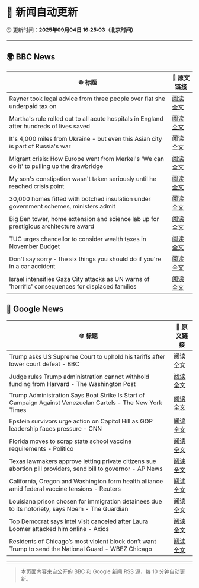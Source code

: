# 🧠 新闻自动更新

🕒 更新时间：**2025年09月04日 16:25:03（北京时间）**

---

## 🌍 BBC News

| 🌐 标题 | 🔗 原文链接 |
|--------|-------------|
| Rayner took legal advice from three people over flat she underpaid tax on | [阅读全文](https://www.bbc.com/news/articles/cqxzj2qq1lno?at_medium=RSS&at_campaign=rss) |
| Martha's rule rolled out to all acute hospitals in England after hundreds of lives saved | [阅读全文](https://www.bbc.com/news/articles/c8e1zw28766o?at_medium=RSS&at_campaign=rss) |
| It's 4,000 miles from Ukraine - but even this Asian city is part of Russia's war | [阅读全文](https://www.bbc.com/news/articles/cvg0e54z7x8o?at_medium=RSS&at_campaign=rss) |
| Migrant crisis: How Europe went from Merkel's 'We can do it' to pulling up the drawbridge | [阅读全文](https://www.bbc.com/news/articles/cn5e5q7w41eo?at_medium=RSS&at_campaign=rss) |
| My son's constipation wasn't taken seriously until he reached crisis point | [阅读全文](https://www.bbc.com/news/articles/cgr9zg17n5yo?at_medium=RSS&at_campaign=rss) |
| 30,000 homes fitted with botched insulation under government schemes, ministers admit | [阅读全文](https://www.bbc.com/news/articles/c8606gp4711o?at_medium=RSS&at_campaign=rss) |
| Big Ben tower, home extension and science lab up for prestigious architecture award | [阅读全文](https://www.bbc.com/news/articles/cx27nmj77xzo?at_medium=RSS&at_campaign=rss) |
| TUC urges chancellor to consider wealth taxes in November Budget | [阅读全文](https://www.bbc.com/news/articles/cx27nxex9dlo?at_medium=RSS&at_campaign=rss) |
| Don't say sorry - the six things you should do if you're in a car accident | [阅读全文](https://www.bbc.com/news/articles/c5ypypy2jk2o?at_medium=RSS&at_campaign=rss) |
| Israel intensifies Gaza City attacks as UN warns of 'horrific' consequences for displaced families | [阅读全文](https://www.bbc.com/news/articles/c740lm33wyeo?at_medium=RSS&at_campaign=rss) |

## 📰 Google News

| 🌐 标题 | 🔗 原文链接 |
|--------|-------------|
| Trump asks US Supreme Court to uphold his tariffs after lower court defeat - BBC | [阅读全文](https://news.google.com/rss/articles/CBMiWkFVX3lxTE5jNmFqNFhtX1RabUJ4WUx0Nm5jQ0h2UF9YQ3BKTjVWT0hCQkxiSHBlLURNd1dhRzNqdXRYamJCUm14RnZ1M3hYejcyRncxS1plVEl5ajAyNm9RQdIBX0FVX3lxTE5qRzllenNaV3Z0YlJDNEJiT2x2clNuVTdRWTlXX1JMdC1YODIzWEVxWWw4UkszT21PUzhKUE1WTEF0QkRycXNiTWgzc0s1UWlUMXpWa3dvWW0tbUdSMllZ?oc=5) |
| Judge rules Trump administration cannot withhold funding from Harvard - The Washington Post | [阅读全文](https://news.google.com/rss/articles/CBMikwFBVV95cUxPNE5OalJtVzdvMW5vVlRUY05EaFdVMEpfcUlKSXhZR0xPcm9RbkRiaThXVW9PVG5HN1Nuam1mc1I5Q1NMYmUtcGthZkh6WXA0WGU5WjY5ek1pb2lWbFdlVzZEc3BWYmctYVN2b3A5a0ZxVEt1aFVJTldNUDIwU0R6bllTbFFuQzhaRGFsZUJaQzM1Yjg?oc=5) |
| Trump Administration Says Boat Strike Is Start of Campaign Against Venezuelan Cartels - The New York Times | [阅读全文](https://news.google.com/rss/articles/CBMiiAFBVV95cUxQeU8wYmJOMjc4dFFHSXFzdE85TzQ1NFliTTlrZUJISDNwOG8yV3hxUzZ2REhTa2pDRTJUdG5zaHBOcGg1a3VWa1FGbGFVLVFETE1iYUowdTdsNHZfVV9zdHdyLTJjWTk2WXYzSk9oMlEzTDJPNnZDNGNJZzJ2ZjVDbmxqVFdSN1FY?oc=5) |
| Epstein survivors urge action on Capitol Hill as GOP leadership faces pressure - CNN | [阅读全文](https://news.google.com/rss/articles/CBMiigFBVV95cUxQRzNlQTc1bmlBa3drQlc1aEpWYmthMGhyQWFzQU8yZHBTNldQbVVYRFN4T21OTW5acjhpWVVpa1dkVFc2LXZ1WGR2Q2puUVgyaXZ6b0R4S3BHbDNaUzVmWXZQV0kydFRSeW5zbHhWQ25uTEZPT29XSDg3QTdBX05Ud3NUdjNXendtMWc?oc=5) |
| Florida moves to scrap state school vaccine requirements - Politico | [阅读全文](https://news.google.com/rss/articles/CBMilgFBVV95cUxNOHBvbmtDaVEzVUpkdU8zRkdwMF9CbHp6TWVsR243LXVHbXdIWU5aNExzQkR5YklpQzJsTndDTUFqU2plRjl3OC11SlZBbEh3ZHc4dG9nd2R4eFlJZGhSTUpoUUVnTVVGVjJMckQ5bm90eXFRUTZQRlZfSnZMWXB6bTdILVVWOHlGd2NuYWhyV0c5dTBUSUE?oc=5) |
| Texas lawmakers approve letting private citizens sue abortion pill providers, send bill to governor - AP News | [阅读全文](https://news.google.com/rss/articles/CBMirAFBVV95cUxOTlVvTGhCWEhmaGhaeVcxd3c3bTVLY3JqeS1KRjdoa2dGaXI0eFNESWxKSHZzZllIM3VTZURjNG51S09PNzZWSjNMZnJDQy1SSUFTUHJnWC1fZXROcVZjbnRKU0V3QzVGSUJSTjZEZEh0a1RiemxZOG9jeHhFUkxVaTUxS0JScTF2RjA4SFdaNVdnY1lGSXRqSVhXRU9ZZWdISE5CZEVyWlUxUWhN?oc=5) |
| California, Oregon and Washington form health alliance amid federal vaccine tensions - Reuters | [阅读全文](https://news.google.com/rss/articles/CBMi5gFBVV95cUxPV1ZLMUo2NEYyY25FWVcxTXZoa21DQVotaUF1TWt3Yy05SVlhMFFObE4wMGdzZnpha2FmdXc1MmhaUWs3QlctaFR2b1B3TFpGdy1NUDVJQmo5NE9ISWo1elBxdlNZTk16d0pmSlF0U2FpRFA0S1RNS2YtdF94SXo0a1RBbEJnaGgtbi1wUXhkRV9wYkhQSUxBbGdaSEh2ZDZaM2UyWlJheHdEcmJHOW5LZEE1SUllcUd6NVhQS2dQaXlkV0cwckI3cGtCSVF3LXd1MWgxbTNVR1RfR3VJdzhjdkZjOFltQQ?oc=5) |
| Louisiana prison chosen for immigration detainees due to its notoriety, says Noem - The Guardian | [阅读全文](https://news.google.com/rss/articles/CBMixgFBVV95cUxOYjA3N0QySVpSOWRMbWFmOTJja3oweHlqWHRqT2FUYkE1YV8wdDd6RDZwS3dBa3lKcGFpN0VaRjg1VFJVM2s4al9XNXpzMk5pdmJVNHRWSzNOUXFPSUNTUlJGMDJPNnhNN3I0SlVUZ2hoamNTaWhDMnJYZFo3aVRjRDV3VUU2TE5XNDRiX2tKVjNYVWNaa0dkLW1PMEJ2d2xxRmlJM2NTVkVUR05KNHBpVG1TX1pRVnJSUVhIbm9kajhhQ3JSTVE?oc=5) |
| Top Democrat says intel visit canceled after Laura Loomer attacked him online - Axios | [阅读全文](https://news.google.com/rss/articles/CBMijAFBVV95cUxQNExGQzBtd0RXWkUzUS11c25RbldsQUZQQVpMZDBkZFpTUFV5VTBBQ21YSlJYREdmcXFTMWo1eGtXcWtVRE5GZWE0X2VFSlZLNTR1ZjdlMjdlTXd4OEZtZFRhNXhjcHU3VE5HWGdvZ1Z0cVlpRDFnV1JLelBadi0zUFdKRXJjS3FSc3l5Wg?oc=5) |
| Residents of Chicago’s most violent block don’t want Trump to send the National Guard - WBEZ Chicago | [阅读全文](https://news.google.com/rss/articles/CBMixgFBVV95cUxPZ1p5andCbnR6NTJlZ1cybVVoUXY3ZXlhRUlZcnl6UlRsWlhfb1VndDgxSU1oX1Fab3B1T1dkcjlrT1N5dlNiRVk3QVB2WXlvZjZ3TUZuZW5HeGNwOEZydmFKOUktTmVDb2l1dFdtTks0VTd1MUhkU0dhSldxMGZuTUtlYl9waHFvWjhDd2o4UjJLWFZiVjJ0N21fMEJsZmJXRjRHZVVUVUFZdVhUME1RaVlOQ3dBbGprb3N6NWJYTTZRQkpaV3c?oc=5) |

---
> 本页面内容来自公开的 BBC 和 Google 新闻 RSS 源，每 10 分钟自动更新。